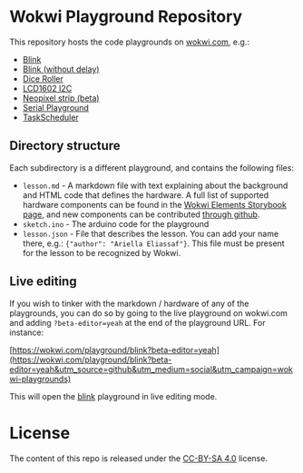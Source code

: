 # Wokwi Playground Repository

This repository hosts the code playgrounds on [wokwi.com](https://wokwi.com), e.g.:

* [Blink](https://wokwi.com/playground/blink?utm_source=github&utm_medium=social&utm_campaign=wokwi-playgrounds)
* [Blink (without delay)](https://wokwi.com/playground/blink-without-delay-3-leds?utm_source=github&utm_medium=social&utm_campaign=wokwi-playgrounds)
* [Dice Roller](https://wokwi.com/playground/dice-roller?utm_source=github&utm_medium=social&utm_campaign=wokwi-playgrounds)
* [LCD1602 I2C](https://wokwi.com/playground/lcd1602-i2c?utm_source=github&utm_medium=social&utm_campaign=wokwi-playgrounds)
* [Neopixel strip (beta)](https://wokwi.com/playground/neopixel-strip?utm_source=github&utm_medium=social&utm_campaign=wokwi-playgrounds)
* [Serial Playground](https://wokwi.com/playground/serial?utm_source=github&utm_medium=social&utm_campaign=wokwi-playgrounds)
* [TaskScheduler](https://wokwi.com/playground/task-scheduler?utm_source=github&utm_medium=social&utm_campaign=wokwi-playgrounds)

## Directory structure

Each subdirectory is a different playground, and contains the following files:

* `lesson.md` - A markdown file with text explaining about the background and HTML code that defines the hardware. A full list of supported hardware components can be found in the [Wokwi Elements Storybook page](https://elements.wokwi.com), and new components can be contributed [through github](https://github.com/wokwi/wokwi-elements).
* `sketch.ino` - The arduino code for the playground
* `lesson.json` - File that describes the lesson. You can add your name there, e.g.: `{"author": "Ariella Eliassaf"}`. This file must be present for the lesson to be recognized by Wokwi.

## Live editing

If you wish to tinker with the markdown / hardware of any of the playgrounds, you can do so by going to
the live playground on wokwi.com and adding `?beta-editor=yeah` at the end of the playground URL. For instance:

[https://wokwi.com/playground/blink?beta-editor=yeah](https://wokwi.com/playground/blink?beta-editor=yeah&utm_source=github&utm_medium=social&utm_campaign=wokwi-playgrounds)

This will open the [blink](blink/lesson.md) playground in live editing mode.

# License

The content of this repo is released under the [CC-BY-SA 4.0](https://creativecommons.org/licenses/by-sa/4.0/) license.
